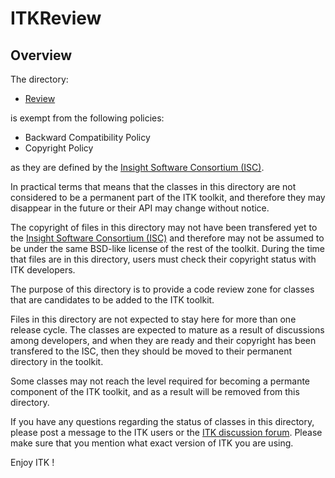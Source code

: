 ITKReview
=========

Overview
--------

The directory:

  - [Review](../Review)

is exempt from the following policies:

  - Backward Compatibility Policy
  - Copyright Policy

as they are defined by the [Insight Software Consortium (ISC)](https://www.insightsoftwareconsortium.org/).

In practical terms that means that the classes in this directory are not
considered to be a permanent part of the ITK toolkit, and therefore they may
disappear in the future or their API may change without notice.

The copyright of files in this directory may not have been transfered yet to
the [Insight Software Consortium (ISC)](https://www.insightsoftwareconsortium.org/)
and therefore may not be assumed to be under the same BSD-like license of the
rest of the toolkit. During the time that files are in this directory, users
must check their copyright status with ITK developers.

The purpose of this directory is to provide a code review zone for classes
that are candidates to be added to the ITK toolkit.

Files in this directory are not expected to stay here for more than one
release cycle. The classes are expected to mature as a result of discussions
among developers, and when they are ready and their copyright has been
transfered to the ISC, then they should be moved to their permanent directory
in the toolkit.

Some classes may not reach the level required for becoming a permante
component of the ITK toolkit, and as a result will be removed from this
directory.

If you have any questions regarding the status of classes in this directory,
please post a message to the ITK users or the [ITK discussion forum](https://discourse.itk.org).
Please make sure that you mention what exact version of ITK you are using.


  Enjoy ITK !
